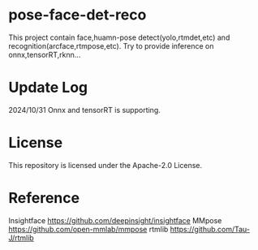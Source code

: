 # pose-face-det-reco
This project contain face,huamn-pose detect(yolo,rtmdet,etc) and recognition(arcface,rtmpose,etc). 
Try to provide inference on onnx,tensorRT,rknn...
# Update Log
2024/10/31  Onnx and tensorRT is supporting.
# License
This repository is licensed under the Apache-2.0 License.
# Reference
Insightface     https://github.com/deepinsight/insightface
MMpose          https://github.com/open-mmlab/mmpose
rtmlib          https://github.com/Tau-J/rtmlib
